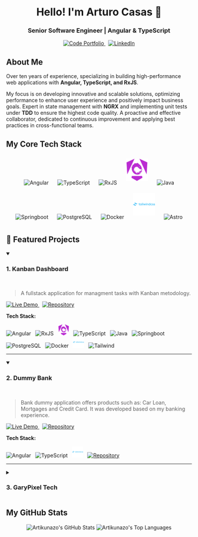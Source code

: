 <style>
  .markdown-body h1 {
    display: none;
  }
</style>

<h1 align="center" style="display:block">
  Hello! I'm Arturo Casas 👋
</h1>

<h3 align="center">
  Senior Software Engineer | Angular & TypeScript
</h3>

<p align="center">
  <a href="https://github.com/Artikunazo" target="_blank">
    <img src="https://img.shields.io/badge/View_Code-333?style=for-the-badge&logo=github&logoColor=white" alt="Code Portfolio" />
  </a>
  &nbsp;
  <a href="https://www.linkedin.com/in/arturocasasq/" target="_blank">
    <img src="https://img.shields.io/badge/LinkedIn-0A66C2?style=for-the-badge&logo=linkedin&logoColor=white" alt="LinkedIn" />
  </a>
</p>

## About Me

Over ten years of experience, specializing in building high-performance web applications with **Angular, TypeScript, and RxJS**. 

My focus is on developing innovative and scalable solutions, optimizing performance to enhance user experience and positively impact business goals. Expert in state management with **NGRX** and implementing unit tests under **TDD** to ensure the highest code quality. A proactive and effective collaborator, dedicated to continuous improvement and applying best practices in cross-functional teams.

## My Core Tech Stack

<p align="center">
  <img src="https://cdn.jsdelivr.net/gh/devicons/devicon/icons/angularjs/angularjs-original.svg" alt="Angular" width="60" height="60" style="margin: 10px;" />
  <img src="https://cdn.jsdelivr.net/gh/devicons/devicon/icons/typescript/typescript-original.svg" alt="TypeScript" width="60" height="60" style="margin: 10px;" />
  <img src="https://cdn.jsdelivr.net/gh/devicons/devicon/icons/rxjs/rxjs-original.svg" alt="RxJS" width="60" height="60" style="margin: 10px;" />
  <img src="https://raw.githubusercontent.com/devicons/devicon/54cfe13ac10eaa1ef817a343ab0a9437eb3c2e08/icons/ngrx/ngrx-plain.svg" alt="NGRX" width="60" height="60" style="margin: 10px;" />
  <img src="https://cdn.jsdelivr.net/gh/devicons/devicon/icons/java/java-original-wordmark.svg" alt="Java" width="60" height="60" style="margin: 10px;" />
  <img src="https://cdn.jsdelivr.net/gh/devicons/devicon/icons/spring/spring-original-wordmark.svg" alt="Springboot" width="60" height="60" style="margin: 10px;" />
  <img src="https://cdn.jsdelivr.net/gh/devicons/devicon/icons/postgresql/postgresql-original-wordmark.svg" alt="PostgreSQL" width="60" height="60" style="margin: 10px;" />
  <img src="https://cdn.jsdelivr.net/gh/devicons/devicon/icons/docker/docker-original-wordmark.svg" alt="Docker" width="60" height="60" style="margin: 10px;" />
  <img src="https://raw.githubusercontent.com/devicons/devicon/54cfe13ac10eaa1ef817a343ab0a9437eb3c2e08/icons/tailwindcss/tailwindcss-plain-wordmark.svg" alt="Tailwind" width="60" height="60" style="margin: 10px;" />
  <img src="https://cdn.jsdelivr.net/gh/devicons/devicon/icons/astro/astro-original-wordmark.svg" alt="Astro" width="60" height="60" style="margin: 10px;" />
</p>

## 🚀 Featured Projects

<details open>
  <summary>
    <h3>
      <b>1. Kanban Dashboard</b>
    </h3>
  </summary>
  
  <br>

  > A fullstack application for managment tasks with Kanban metodology.

  <p align="left">
    <a href="https://dashboard-kanban-two.vercel.app/" target="_blank">
      <img src="https://img.shields.io/badge/View_Demo-4A90E2?style=for-the-badge&logo=firefoxbrowser&logoColor=white" alt="Live Demo" />
    </a>
    &nbsp;
    <a href="https://github.com/Artikunazo/dashboard-kanban" target="_blank">
      <img src="https://img.shields.io/badge/View_Code-333?style=for-the-badge&logo=github&logoColor=white" alt="Repository" />
    </a>
  </p>

  <b>Tech Stack:</b>
  <br>
  <p>
    <img src="https://cdn.jsdelivr.net/gh/devicons/devicon/icons/angularjs/angularjs-original.svg" alt="Angular" width="30" height="30" />
    &nbsp;
    <img src="https://cdn.jsdelivr.net/gh/devicons/devicon/icons/rxjs/rxjs-original.svg" alt="RxJS" width="30" height="30" />
    &nbsp;
    <img src="https://raw.githubusercontent.com/devicons/devicon/54cfe13ac10eaa1ef817a343ab0a9437eb3c2e08/icons/ngrx/ngrx-plain.svg" alt="NGRX" width="30" height="30" />
    &nbsp;
    <img src="https://cdn.jsdelivr.net/gh/devicons/devicon/icons/typescript/typescript-original.svg" alt="TypeScript" width="30" height="30" />
    &nbsp;
    <img src="https://cdn.jsdelivr.net/gh/devicons/devicon/icons/java/java-original.svg" alt="Java" width="30" height="30" />
    &nbsp;
    <img src="https://cdn.jsdelivr.net/gh/devicons/devicon/icons/spring/spring-original.svg" alt="Springboot" width="30" height="30" />
    &nbsp;
    <img src="https://cdn.jsdelivr.net/gh/devicons/devicon/icons/postgresql/postgresql-original.svg" alt="PostgreSQL" width="30" height="30" />
    &nbsp;
    <img src="https://cdn.jsdelivr.net/gh/devicons/devicon/icons/docker/docker-original.svg" alt="Docker" width="30" height="30" />
    &nbsp;
    <img src="https://raw.githubusercontent.com/devicons/devicon/54cfe13ac10eaa1ef817a343ab0a9437eb3c2e08/icons/tailwindcss/tailwindcss-plain-wordmark.svg" alt="Tailwind" width="30" height="30" />
    &nbsp;
    <img src="https://cdn.jsdelivr.net/gh/devicons/devicon/icons/primeng/primeng-plain.svg" alt="Tailwind" width="30" height="30" />
  </p>
</details>

---

<details open>
  <summary>
    <h3>
      <b>2. Dummy Bank</b>
    </h3>
  </summary>
  
  <br>

  > Bank dummy application offers products such as: Car Loan, Mortgages and Credit Card. It was developed based on my banking experience.

  <p align="left">
    <a href="https://artikunazo-dummybank.netlify.app/" target="_blank">
      <img src="https://img.shields.io/badge/View_Demo-4A90E2?style=for-the-badge&logo=firefoxbrowser&logoColor=white" alt="Live Demo" />
    </a>
    &nbsp;
    <a href="https://github.com/Artikunazo/dummy-bank" target="_blank">
      <img src="https://img.shields.io/badge/View_Code-333?style=for-the-badge&logo=github&logoColor=white" alt="Repository" />
    </a>
  </p>
  
  <b>Tech Stack:</b>
  <br>
  <p>
    <img src="https://cdn.jsdelivr.net/gh/devicons/devicon/icons/angularjs/angularjs-original.svg" alt="Angular" width="30" height="30" />
    &nbsp;
    <img src="https://cdn.jsdelivr.net/gh/devicons/devicon/icons/typescript/typescript-original.svg" alt="TypeScript" width="30" height="30" />
    &nbsp;
    <img src="https://raw.githubusercontent.com/devicons/devicon/54cfe13ac10eaa1ef817a343ab0a9437eb3c2e08/icons/tailwindcss/tailwindcss-plain-wordmark.svg" alt="Tailwind" width="30" height="30" />
    &nbsp;
    <a href="https://github.com/Artikunazo/dummy-bank" target="_blank">
      <img src="https://img.shields.io/badge/View_Code-333?style=for-the-badge&logo=github&logoColor=white" alt="Repository" />
    </a>
  </p>
</details>

---

<details>
  <summary>
    <h3>
      <b>3. GaryPixel Tech</b>
    </h3>
  </summary>
  
  <br>

  > Landing page for contact of consultancy GaryPixel Tech.

  <p align="left">
    <a href="https://garypixeltech.com/" target="_blank">
      <img src="https://img.shields.io/badge/View_Demo-4A90E2?style=for-the-badge&logo=firefoxbrowser&logoColor=white" alt="Live Demo" />
    </a>
  </p>
  
  <b>Tech Stack:</b>
  <br>
  <p>
    <img src="https://cdn.jsdelivr.net/gh/devicons/devicon/icons/astro/astro-original.svg" alt="Astro" width="30" height="30" />
    &nbsp;
    <img src="httpst://cdn.jsdelivr.net/gh/devicons/devicon/icons/php/php-original.svg" alt="PHP" width="30" height="30" />
  </p>
</details>

## My GitHub Stats

<p align="center">
  <img align="center" src="https://github-readme-stats.vercel.app/api?username=Artikunazo&show_icons=true&locale=en&theme=dark&rank_icon=github" alt="Artikunazo's GitHub Stats" />
  <img align="center" src="https://github-readme-stats.vercel.app/api/top-langs/?username=Artikunazo&layout=compact&locale=en&theme=dark" alt="Artikunazo's Top Languages" />
</p>
